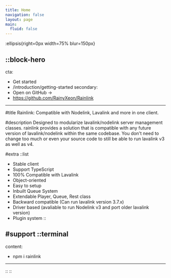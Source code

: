 ```yaml
---
title: Home
navigation: false
layout: page
main:
  fluid: false
---
```


:ellipsis{right=0px width=75% blur=150px}

::block-hero
---
cta:
  - Get started
  - /introduction/getting-started
secondary:
  - Open on GitHub →
  - https://github.com/RainyXeon/Rainlink
---

#title
Rainlink: Compatible with Nodelink, Lavalink and more in one client.

#description
Designed to modularize lavalink/nodelink server management classes. rainlink provides a solution that is compatible with any future version of lavalink/nodelink within the same codebase. You don't need to change too much or even your source code to still be able to run lavalink v3 as well as v4.

#extra
  ::list
  - Stable client
  - Support TypeScript
  - 100% Compatible with Lavalink
  - Object-oriented
  - Easy to setup
  - Inbuilt Queue System
  - Extendable Player, Queue, Rest class
  - Backward compatible (Can run lavalink version 3.7.x)
  - Driver based (avaliable to run Nodelink v3 and port older lavalink version)
  - Plugin system
  ::

#support
  ::terminal
  ---
  content:
  - npm i rainlink
  ---
  ::
::